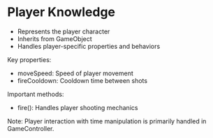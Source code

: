 # Player Knowledge

- Represents the player character
- Inherits from GameObject
- Handles player-specific properties and behaviors

Key properties:
- moveSpeed: Speed of player movement
- fireCooldown: Cooldown time between shots

Important methods:
- fire(): Handles player shooting mechanics

Note: Player interaction with time manipulation is primarily handled in GameController.

